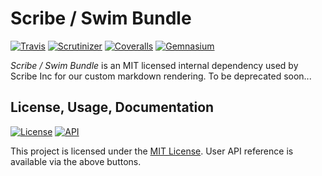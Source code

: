 # Scribe / Swim Bundle

[![Travis](https://img.shields.io/travis/scribenet/symfony-swim-bundle/master.svg?style=flat-square)](https://symfony-swim-bundle.docs.scribe.tools/ci) 
[![Scrutinizer](https://img.shields.io/scrutinizer/g/scribenet/symfony-swim-bundle/master.svg?style=flat-square)](https://symfony-swim-bundle.docs.scribe.tools/quality)
[![Coveralls](https://img.shields.io/coveralls/scribenet/symfony-swim-bundle/master.svg?style=flat-square)](https://symfony-swim-bundle.docs.scribe.tools/coverage)
[![Gemnasium](https://img.shields.io/gemnasium/scribenet/symfony-swim-bundle.svg?style=flat-square)](https://symfony-swim-bundle.docs.scribe.tools/deps)

*Scribe / Swim Bundle* is an MIT licensed internal dependency used by
Scribe Inc for our custom markdown rendering. To be deprecated soon...

## License, Usage, Documentation

[![License](https://img.shields.io/badge/license-MIT-008ac6.svg?style=flat-square)](https://symfony-swim-bundle.docs.scribe.tools/license)
[![API](https://img.shields.io/badge/docs-reference%20api-c75ec1.svg?style=flat-square)](https://symfony-swim-bundle.docs.scribe.tools/api)

This project is licensed under the [MIT License](https://symfony-mantle-bundle.docs.scribe.tools/license).
User API reference is available via the above buttons.
